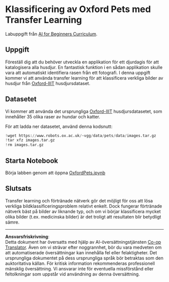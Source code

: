 <!--
CO_OP_TRANSLATOR_METADATA:
{
  "original_hash": "7765935c35fcee69b9fe2d0cfd6963e2",
  "translation_date": "2025-08-28T15:17:45+00:00",
  "source_file": "lessons/4-ComputerVision/08-TransferLearning/lab/README.md",
  "language_code": "sv"
}
-->
# Klassificering av Oxford Pets med Transfer Learning

Labuppgift från [AI for Beginners Curriculum](https://github.com/microsoft/ai-for-beginners).

## Uppgift

Föreställ dig att du behöver utveckla en applikation för ett djurdagis för att katalogisera alla husdjur. En fantastisk funktion i en sådan applikation skulle vara att automatiskt identifiera rasen från ett fotografi. I denna uppgift kommer vi att använda transfer learning för att klassificera verkliga bilder av husdjur från [Oxford-IIIT](https://www.robots.ox.ac.uk/~vgg/data/pets/) husdjursdataset.

## Datasetet

Vi kommer att använda det ursprungliga [Oxford-IIIT](https://www.robots.ox.ac.uk/~vgg/data/pets/) husdjursdatasetet, som innehåller 35 olika raser av hundar och katter.

För att ladda ner datasetet, använd denna kodsnutt:

```python
!wget https://www.robots.ox.ac.uk/~vgg/data/pets/data/images.tar.gz
!tar xfz images.tar.gz
!rm images.tar.gz
```

## Starta Notebook

Börja labben genom att öppna [OxfordPets.ipynb](OxfordPets.ipynb)

## Slutsats

Transfer learning och förtränade nätverk gör det möjligt för oss att lösa verkliga bildklassificeringsproblem relativt enkelt. Dock fungerar förtränade nätverk bäst på bilder av liknande typ, och om vi börjar klassificera mycket olika bilder (t.ex. medicinska bilder) är det troligt att resultaten blir betydligt sämre.

---

**Ansvarsfriskrivning**:  
Detta dokument har översatts med hjälp av AI-översättningstjänsten [Co-op Translator](https://github.com/Azure/co-op-translator). Även om vi strävar efter noggrannhet, bör du vara medveten om att automatiserade översättningar kan innehålla fel eller felaktigheter. Det ursprungliga dokumentet på dess ursprungliga språk bör betraktas som den auktoritativa källan. För kritisk information rekommenderas professionell mänsklig översättning. Vi ansvarar inte för eventuella missförstånd eller feltolkningar som uppstår vid användning av denna översättning.